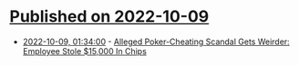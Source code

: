 # [Published on 2022-10-09](index.md)

* [2022-10-09, 01:34:00](https://games.slashdot.org/story/22/10/08/2123251/alleged-poker-cheating-scandal-gets-weirder-employee-stole-15000-in-chips?utm_source=rss1.0mainlinkanon&utm_medium=feed) - [Alleged Poker-Cheating Scandal Gets Weirder: Employee Stole $15,000 In Chips](https://games.slashdot.org/story/22/10/08/2123251/alleged-poker-cheating-scandal-gets-weirder-employee-stole-15000-in-chips?utm_source=rss1.0mainlinkanon&utm_medium=feed)
